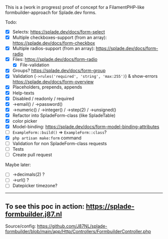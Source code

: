 This is a (work in progress) proof of concept for a FilamentPHP-like formbuilder-approach for Splade.dev forms.

Todo:
- [x] Selects: https://splade.dev/docs/form-select
- [x] Multiple checkboxes-support (from an array): https://splade.dev/docs/form-checkbox
- [x] Multiple radios-support (from an array): https://splade.dev/docs/form-radio
- [x] Files: https://splade.dev/docs/form-radio
  - [x] File-validation
- [x] Groups? https://splade.dev/docs/form-group
- [x] Validation (`->rules('required', 'string', 'max:255')`) & show-errors https://splade.dev/docs/form-overview
- [x] Placeholders, prepends, appends
- [x] Help-texts
- [x] Disabled / readonly / required
- [x] ->email() / ->password()
- [x] ->numeric() / ->integer() / ->step(2) / ->unsigned()
- [x] Refactor into SpladeForm-class (like SpladeTable)
- [x] color picker
- [x] Model-binding: https://splade.dev/docs/form-model-binding-attributes
- [ ] `ExampleForm::build()` => `ExampleForm::class`?
- [x] `php artisan make:form` command
- [ ] Validation for non SpladeForm-class requests
- [ ] Tests
- [ ] Create pull request

Maybe later:
- [ ] ->decimals(2) ?
- [ ] ->url() ?
- [ ] Datepicker timezone?

___

## To see this poc in action: https://splade-formbuilder.j87.nl
Source/config: https://github.com/J87NL/splade-formbuilder/blob/main/app/Http/Controllers/FormbuilderController.php
